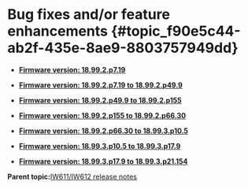 # Bug fixes and/or feature enhancements {#topic_f90e5c44-ab2f-435e-8ae9-8803757949dd}

-   **[Firmware version: 18.99.2.p7.19](../topics/firmware_version_18992p719.md)**  

-   **[Firmware version: 18.99.2.p7.19 to 18.99.2.p49.9](../topics/firmware_version_18992p719_to_18992p499.md)**  

-   **[Firmware version: 18.99.2.p49.9 to 18.99.2.p155](../topics/firmware_version_18992p499_to_18992p155.md)**  

-   **[Firmware version: 18.99.2.p155 to 18.99.2.p66.30](../topics/firmware_version_18992p155_to_18992p6630.md)**  

-   **[Firmware version: 18.99.2.p66.30 to 18.99.3.p10.5](../topics/firmware_version_18992p6630_to_18993p104.md)**  

-   **[Firmware version: 18.99.3.p10.5 to 18.99.3.p17.9](../topics/firmware_version_18_99_3_p10_5_to_18_99_3_p17_9.md)**  

-   **[Firmware version: 18.99.3.p17.9 to 18.99.3.p21.154](../topics/firmware_version_18_99_3_p17_9_to_18_99_3_p21_154.md)**  


**Parent topic:**[IW611/IW612 release notes](../topics/iw611-iw612-release-notes.md)

